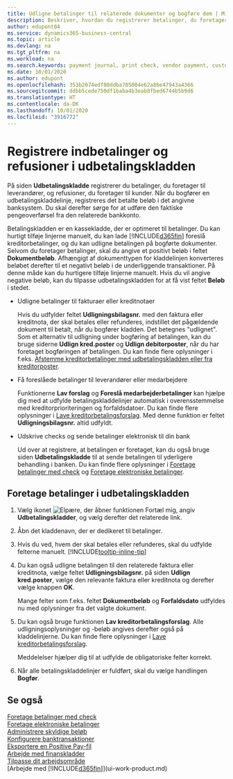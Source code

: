 ```yaml
---
title: Udligne betalinger til relaterede dokumenter og bogføre dem | Microsoft Docs
description: Beskriver, hvordan du registrerer betalinger, du foretager til leverandører, og refusioner, du foretager til kunder.
author: edupont04
ms.service: dynamics365-business-central
ms.topic: article
ms.devlang: na
ms.tgt_pltfrm: na
ms.workload: na
ms.search.keywords: payment journal, print check, vendor payment, customer refund, creditor, debt, balance due, AP
ms.date: 10/01/2020
ms.author: edupont
ms.openlocfilehash: 353b2074edf80ddba705004e62a86e47943a4366
ms.sourcegitcommit: ddbb5cede750df1baba4b3eab8fbed6744b5b9d6
ms.translationtype: HT
ms.contentlocale: da-DK
ms.lasthandoff: 10/01/2020
ms.locfileid: "3916772"
---
```

# <a name="record-payments-and-refunds-in-the-payment-journal"></a>Registrere indbetalinger og refusioner i udbetalingskladden

På siden **Udbetalingskladde** registrerer du betalinger, du foretager til leverandører, og refusioner, du foretager til kunder. Når du bogfører en udbetalingskladdelinje, registreres det betalte beløb i det angivne banksystem. Du skal derefter sørge for at udføre den faktiske pengeoverførsel fra den relaterede bankkonto.  

Betalingskladden er en kassekladde, der er optimeret til betalinger. Du kan hurtigt tilføje linjerne manuelt, du kan lade [!INCLUDE[d365fin](includes/d365fin_md.md)] foreslå kreditorbetalinger, og du kan udligne betalingen på bogførte dokumenter. Selvom du foretager betalinger, skal du angive et positivt beløb i feltet **Dokumentbeløb**. Afhængigt af dokumenttypen for kladdelinjen konverteres beløbet derefter til et negativt beløb i de underliggende transaktioner. På denne måde kan du hurtigere tilføje linjerne manuelt. Hvis du vil angive negative beløb, kan du tilpasse udbetalingskladden for at få vist feltet **Beløb** i stedet.  

- Udligne betalinger til fakturaer eller kreditnotaer

    Hvis du udfylder feltet **Udligningsbilagsnr.** med den faktura eller kreditnota, der skal betales eller refunderes, indstillet det pågældende dokument til betalt, når du bogfører kladden. Det betegnes "udlignet". Som et alternativ til udligning under bogføring af betalingen, kan du bruge siderne **Udlign kred.poster** og **Udlign debitorposter**, når du har foretaget bogføringen af betalingen. Du kan finde flere oplysninger i f.eks. [Afstemme kreditorbetalinger med udbetalingskladden eller fra kreditorposter](payables-how-apply-purchase-transactions-manually.md).  

- Få foreslåede betalinger til leverandører eller medarbejdere

    Funktionerne **Lav forslag** og **Foreslå medarbejderbetalinger** kan hjælpe dig med at udfylde betalingskladdelinjer automatisk i overensstemmelse med kreditorprioriteringen og forfaldsdatoer. Du kan finde flere oplysninger i [Lave kreditorbetalingsforslag](payables-how-suggest-vendor-payments.md). Med denne funktion er feltet **Udligningsbilagsnr.** altid udfyldt.  

- Udskrive checks og sende betalinger elektronisk til din bank

    Ud over at registrere, at betalingen er foretaget, kan du også bruge siden **Udbetalingskladde** til at sende betalingen til yderligere behandling i banken. Du kan finde flere oplysninger i [Foretage betalinger med check](payables-how-work-checks.md) og [Foretage elektroniske betalinger](finance-make-payments-with-bank-data-conversion-service-or-sepa-credit-transfer.md#exporting-payments-to-a-bank-file).  

## <a name="to-make-payments-in-the-payment-journal"></a>Foretage betalinger i udbetalingskladden

1. Vælg ikonet ![Elpære, der åbner funktionen Fortæl mig](media/ui-search/search_small.png "Fortæl mig, hvad du vil foretage dig"), angiv **Udbetalingskladder**, og vælg derefter det relaterede link.
2. Åbn det kladdenavn, der er dedikeret til betalinger.
3. Hvis du ved, hvem der skal betales eller refunderes, skal du udfylde felterne manuelt. [!INCLUDE[tooltip-inline-tip](includes/tooltip-inline-tip_md.md)]
4. Du kan også udligne betalingen til den relaterede faktura eller kreditnota, vælge feltet **Udligningsbilagsnr.** på siden **Udlign kred.poster**, vælge den relevante faktura eller kreditnota og derefter vælge knappen **OK**.

    Mange felter som f.eks. feltet **Dokumentbeløb** og **Forfaldsdato** udfyldes nu med oplysninger fra det valgte dokument.
5. Du kan også bruge funktionen **Lav kreditorbetalingsforslag**. Alle udligningsoplysninger og -beløb angives derefter også på kladdelinjerne. Du kan finde flere oplysninger i [Lave kreditorbetalingsforslag](payables-how-suggest-vendor-payments.md).

    Meddelelser hjælper dig til at udfylde de obligatoriske felter korrekt.
6.  Når alle betalingskladdelinjer er fuldført, skal du vælge handlingen **Bogfør**.

## <a name="see-also"></a>Se også
[Foretage betalinger med check](payables-how-work-checks.md)  
[Foretage elektroniske betalinger](finance-make-payments-with-bank-data-conversion-service-or-sepa-credit-transfer.md#exporting-payments-to-a-bank-file)  
[Administrere skyldige beløb](payables-manage-payables.md)  
[Konfigurere banktransaktioner](bank-setup-banking.md)  
[Eksportere en Positive Pay-fil](finance-how-positive-pay.md)  
[Arbejde med finanskladder](ui-work-general-journals.md)  
[Tilpasse dit arbejdsområde](ui-personalization-user.md)  
[Arbejde med [!INCLUDE[d365fin](includes/d365fin_md.md)]](ui-work-product.md)  

